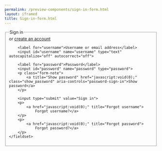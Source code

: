 ```yaml
--- 
permalink: /preview-components/sign-in-form.html
layout: iframed 
title: Sign-in-form.html
---
```

<form class="form">
    <fieldset>
        <legend class="drop_text">Sign in</legend>
        <span>or
            <a href="javascript:void(0);">create an account</a>
        </span>

        <label for="username">Username or email address</label>
        <input id="username" name="username" type="text" autocapitalize="off" autocorrect="off">

        <label for="password">Password</label>
        <input id="password" name="password" type="password">
        <p class="form-note">
            <a title="Show password" href="javascript:void(0);" class="show_password" aria-controls="password-sign-in">Show password</a>
        </p>

        <input type="submit" value="Sign in">
        <p>
            <a href="javascript:void(0);" title="Forgot username">
                Forgot username?</a>
        </p>
        <p>
            <a href="javascript:void(0);" title="Forgot password">
                Forgot password?</a>
        </p>
    </fieldset>
</form>